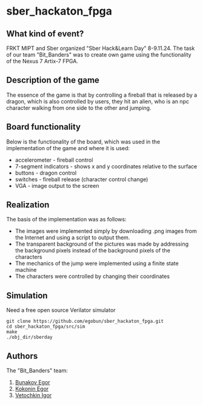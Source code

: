 # sber_hackaton_fpga

## What kind of event?
FRKT MIPT and Sber organized "Sber Hack&Learn Day" 8-9.11.24. The task of our team "Bit_Banders" was to create own game using the functionality of the Nexus 7 Artix-7 FPGA.

## Description of the game
The essence of the game is that by controlling a fireball that is released by a dragon, which is also controlled by users, they hit an alien, who is an npc character walking from one side to the other and jumping.

## Board functionality
Below is the functionality of the board, which was used in the implementation of the game and where it is used:
* accelerometer         - fireball control
* 7-segment indicators  - shows x and y coordinates relative to the surface
* buttons               - dragon control
* switches              - fireball release (character control change)
* VGA                   - image output to the screen

## Realization
The basis of the implementation was as follows:
* The images were implemented simply by downloading .png images from the Internet and using a script to output them.
* The transparent background of the pictures was made by addressing the background pixels instead of the background pixels of the characters
* The mechanics of the jump were implemented using a finite state machine
* The characters were controlled by changing their coordinates

## Simulation
Need a free open source Verilator simulator
```
git clone https://github.com/egobun/sber_hackaton_fpga.git
cd sber_hackaton_fpga/src/sim
make
./obj_dir/sberday
```

## Authors
The "Bit_Banders" team:
1. [Bunakov Egor](https://t.me/Egor_Bunakov)
2. [Kokonin Egor](https://t.me/Nojey)
3. [Vetochkin Igor](https://t.me/Igor_Veto4kin)
